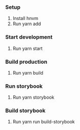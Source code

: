 ### Setup
1. Install hnvm
2. Run yarn add

### Start development
1. Run yarn start

### Build production
1. Run yarn build

### Run storybook
1. Run yarn storybook

### Build storybook
1. Run yarn run build-storybook